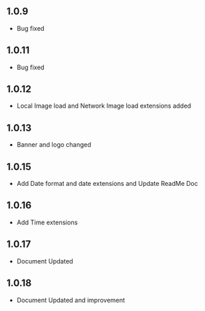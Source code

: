## 1.0.9

* Bug fixed

## 1.0.11

* Bug fixed

## 1.0.12

* Local Image load and Network Image load extensions added

## 1.0.13

* Banner and logo changed

## 1.0.15

* Add Date format and date extensions and Update ReadMe Doc

## 1.0.16

* Add Time extensions

## 1.0.17

* Document Updated

## 1.0.18

* Document Updated and improvement
